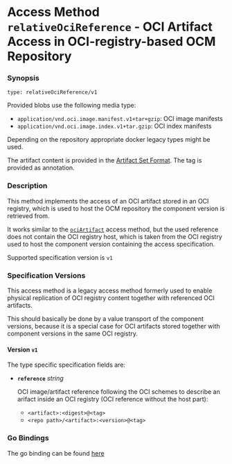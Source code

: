 
# Access Method `relativeOciReference` - OCI Artifact Access in OCI-registry-based OCM Repository


### Synopsis

```
type: relativeOciReference/v1
```

Provided blobs use the following media type:

- `application/vnd.oci.image.manifest.v1+tar+gzip`: OCI image manifests
- `application/vnd.oci.image.index.v1+tar.gzip`: OCI index manifests

Depending on the repository appropriate docker legacy types might be used.

The artifact content is provided in the [Artifact Set Format](../../../../../pkg/contexts/oci/repositories/ctf/formatspec.md#artifact-set-archive-format).
The tag is provided as annotation.

### Description

This method implements the access of an OCI artifact stored in an OCI registry,
which is used to host the OCM repository the component version is retrieved from.

It works similar to the [`ociArtifact`](../../../../../pkg/contexts/ocm/accessmethods/ociartifact/README.md) access method,
but the used reference does not contain the OCI registry host, which is
taken from the OCI registry used to host the component version containing
the access specification.

Supported specification version is `v1`


### Specification Versions

This access method is a legacy access method formerly used to enable 
physical replication of OCI registry content together with referenced OCI artifacts.

This should basically be done by a value transport of the component versions, because it
is a special case for OCI artifacts stored together with component versions in the same
OCI registry.

#### Version `v1`

The type specific specification fields are:

- **`reference`** *string*

  OCI image/artifact reference following the OCI schemes to describe an arifact inside
  an OCI registry (OCI reference without the host part):
  - `<artifact>:<digest>@<tag>`
  - `<repo path>/<artifact>:<version>@<tag>`

### Go Bindings

The go binding can be found [here](method.go)
